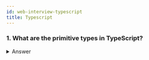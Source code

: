 ```yaml
---
id: web-interview-typescript
title: Typescript
---
```


### 1. What are the primitive types in TypeScript?

<details>
<summary markdown="span">Answer</summary>
<p>
TypeScript has three primitive types that are frequently used: string, number, and boolean. These correspond to the similarly named types in JavaScript.

- string: represents text values such as “javascript”, “typescript”, etc.
- number: represents numeric values like 1, 2, 32, 43, etc.
- boolean: represents a variable that can have either a ‘true’ or ‘false’ value.

</p>
</details>
